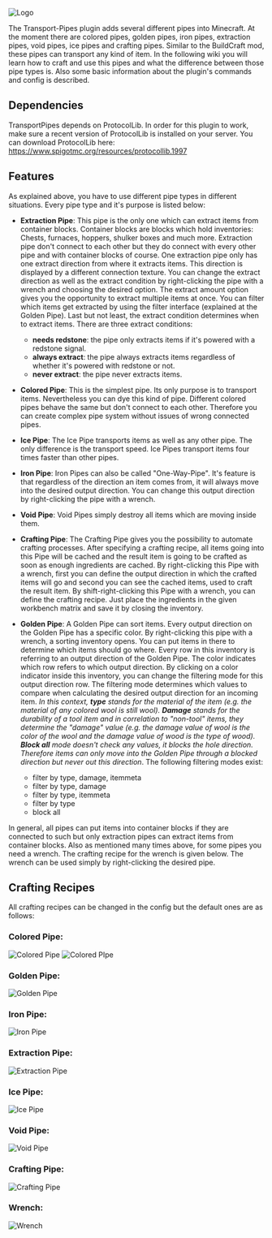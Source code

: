 ![Logo](https://img2.picload.org/image/riwprwgr/logo.png)

The Transport-Pipes plugin adds several different pipes into Minecraft. At the moment there are colored pipes, golden pipes, iron pipes, extraction pipes, void pipes, ice pipes and crafting pipes. Similar to the BuildCraft mod, these pipes can transport any kind of item. In the following wiki you will learn how to craft and use this pipes and what the difference between those pipe types is. Also some basic information about the plugin's commands and config is described.

## Dependencies
TransportPipes depends on ProtocolLib. In order for this plugin to work, make sure a recent version of ProtocolLib is installed on your server. You can download ProtocolLib here: <https://www.spigotmc.org/resources/protocollib.1997>

## Features
As explained above, you have to use different pipe types in different situations. Every pipe type and it's purpose is listed below:
* **Extraction Pipe**: This pipe is the only one which can extract items from container blocks. Container blocks are blocks which hold inventories: Chests, furnaces, hoppers, shulker boxes and much more. Extraction pipe don't connect to each other but they do connect with every other pipe and with container blocks of course. One extraction pipe only has one extract direction from where it extracts items. This direction is displayed by a different connection texture.
You can change the extract direction as well as the extract condition by right-clicking the pipe with a wrench and choosing the desired option. The extract amount option gives you the opportunity to extract multiple items at once. You can filter which items get extracted by using the filter interface (explained at the Golden Pipe). Last but not least, the extract condition determines when to extract items. There are three extract conditions:
    * **needs redstone**: the pipe only extracts items if it's powered with a redstone signal.
    * **always extract**: the pipe always extracts items regardless of whether it's powered with redstone or not.
    * **never extract**: the pipe never extracts items.
* **Colored Pipe**: This is the simplest pipe. Its only purpose is to transport items. Nevertheless you can dye this kind of pipe. Different colored pipes behave the same but don't connect to each other. Therefore you can create complex pipe system without issues of wrong connected pipes.
* **Ice Pipe**: The Ice Pipe transports items as well as any other pipe. The only difference is the transport speed. Ice Pipes transport items four times faster than other pipes.
* **Iron Pipe**: Iron Pipes can also be called "One-Way-Pipe". It's feature is that regardless of the direction an item comes from, it will always move into the desired output direction. You can change this output direction by right-clicking the pipe with a wrench.
* **Void Pipe**: Void Pipes simply destroy all items which are moving inside them.
* **Crafting Pipe**: The Crafting Pipe gives you the possibility to automate crafting processes. After specifying a crafting recipe, all items going into this Pipe will be cached and the result item is going to be crafted as soon as enough ingredients are cached. By right-clicking this Pipe with a wrench, first you can define the output direction in which the crafted items will go and second you can see the cached items, used to craft the result item. By shift-right-clicking this Pipe with a wrench, you can define the crafting recipe. Just place the ingredients in the given workbench matrix and save it by closing the inventory.
* **Golden Pipe**: A Golden Pipe can sort items. Every output direction on the Golden Pipe has a specific color. By right-clicking this pipe with a wrench, a sorting inventory opens. You can put items in there to determine which items should go where. Every row in this inventory is referring to an output direction of the Golden Pipe. The color indicates which row refers to which output direction. By clicking on a color indicator inside this inventory, you can change the filtering mode for this output direction row. The filtering mode determines which values to compare when calculating the desired output direction for an incoming item.
_In this context, **type** stands for the material of the item (e.g. the material of any colored wool is still wool). **Damage** stands for the durability of a tool item and in correlation to "non-tool" items, they determine the "damage" value (e.g. the damage value of wool is the color of the wool and the damage value of wood is the type of wood). **Block all** mode doesn't check any values, it blocks the hole direction. Therefore items can only move into the Golden Pipe through a blocked direction but never out this direction_. The following filtering modes exist:
  
    * filter by type, damage, itemmeta
    * filter by type, damage
    * filter by type, itemmeta
    * filter by type
    * block all

In general, all pipes can put items into container blocks if they are connected to such but only extraction pipes can extract items from container blocks. Also as mentioned many times above, for some pipes you need a wrench. The crafting recipe for the wrench is given below. The wrench can be used simply by right-clicking the desired pipe.

## Crafting Recipes
All crafting recipes can be changed in the config but the default ones are as follows:

### Colored Pipe:
![Colored Pipe](https://img2.picload.org/image/rwrlwwdi/coloredpipe.png)
![Colored PIpe](https://img2.picload.org/image/rwrlwwra/coloredpipes.gif)

### Golden Pipe:
![Golden Pipe](https://img2.picload.org/image/rwrlwwri/goldenpipe.png)

### Iron Pipe:
![Iron Pipe](https://img2.picload.org/image/rwrlwwdr/ironpipe.png)

### Extraction Pipe:
![Extraction Pipe](https://img2.picload.org/image/rwrlwwrl/extractionpipe.png)

### Ice Pipe:
![Ice Pipe](https://img2.picload.org/image/rwrlwwrw/icepipe.png)

### Void Pipe:
![Void Pipe](https://img2.picload.org/image/rwrlwwda/voidpipe.png)

### Crafting Pipe:
![Crafting Pipe](https://img2.picload.org/image/ddpadlrw/crafting_craftingpipe.png)

### Wrench:
![Wrench](https://img2.picload.org/image/rwrlwwdl/wrench.png)